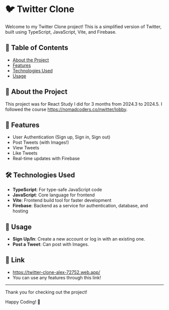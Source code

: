 # 🐦 Twitter Clone

Welcome to my Twitter Clone project! This is a simplified version of Twitter, built using TypeScript, JavaScript, Vite, and Firebase.

## 📝 Table of Contents

- [About the Project](#about-the-project)
- [Features](#features)
- [Technologies Used](#technologies-used)
- [Usage](#usage)

## 📜 About the Project

This project was for React Study I did for 3 months from 2024.3 to 2024.5.
I followed the course https://nomadcoders.co/nwitter/lobby.

## 🌟 Features

- User Authentication (Sign up, Sign in, Sign out)
- Post Tweets (with Images!)
- View Tweets
- Like Tweets
- Real-time updates with Firebase

## 🛠️ Technologies Used

- **TypeScript**: For type-safe JavaScript code
- **JavaScript**: Core language for frontend
- **Vite**: Frontend build tool for faster development
- **Firebase**: Backend as a service for authentication, database, and hosting

## 📖 Usage

- **Sign Up/In**: Create a new account or log in with an existing one.
- **Post a Tweet**: Can post with Images.

## 🔗 Link
- https://twitter-clone-alex-72752.web.app/
- You can use any features through this link!

---

Thank you for checking out the project!

Happy Coding! 🎉
